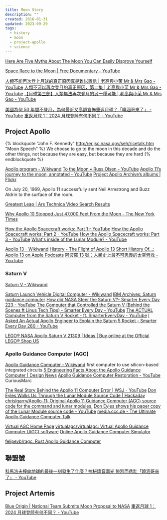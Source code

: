 ```yaml
---
title: Moon Story
description: ""
created: 2016-01-31
updated: 2023-09-29
tags:
  - history
  - moon
  - project-apollo
  - science
---
```


[Here Are Five Myths About The Moon You Can Easily Disprove Yourself](https://www.sciencealert.com/here-s-how-you-can-disprove-five-myths-about-the-moon-yourself/amp)

[Space Race to the Moon | Free Documentary - YouTube](https://www.youtube.com/watch?v=WoJcvjhbJ70)

[人類不能再次登上月球的真正原因真是難以置信 | 老高與小茉 Mr & Mrs Gao - YouTube](https://www.youtube.com/watch?v=2vzwtqhhJv8)
[人類不可以再次登月的真正原因，第二集 | 老高與小茉 Mr & Mrs Gao - YouTube](https://www.youtube.com/watch?v=uXEgyvQ9C6Y)
[【月球第三部】人類無法再次登月的另一種可能 | 老高與小茉 Mr & Mrs Gao - YouTube](https://www.youtube.com/watch?v=Udvl_VJoM94)

[美國為何 50 年間不登月，為何最近又高調宣佈重返月球？「曉涵哥來了」 - YouTube](https://www.youtube.com/watch?v=R5l7DJHq2cM)
[重返月球 1：2024 月球登陸有何不同？ - YouTube](https://www.youtube.com/watch?v=rngR2Y1QLXo)

## Project Apollo

{% blockquote "John F. Kennedy" <http://er.jsc.nasa.gov/seh/ricetalk.htm> "Moon Speech" %}
We choose to go to the moon in this decade and do the other things, not because they are easy, but because they are hard
{% endblockquote %}

[Apollo program - Wikiwand](http://www.wikiwand.com/en/Apollo_program)
[To the Moon • Russ Olsen - YouTube](https://www.youtube.com/watch?v=l3XwpSKqNZw)
[Apollo 11’s journey to the moon, annotated - YouTube](https://www.youtube.com/watch?v=OCjhCL2iqlQ)
[Project Apollo Archive’s albums | Flickr](https://www.flickr.com/photos/projectapolloarchive/albums)

On July 20, 1969, Apollo 11 successfully sent Neil Armstrong and Buzz Aldrin to the surface of the room.

[Greatest Leap | Ars Technica Video Search Results](<http://video.arstechnica.com/search/Greatest Leap>)

[Why Apollo 10 Stopped Just 47,000 Feet From the Moon - The New York Times](https://www.nytimes.com/2019/05/13/science/apollo-10-moon-nasa.html)

[How the Apollo Spacecraft works: Part 1 - YouTube](https://www.youtube.com/watch?v=8dpkmUjJ8xU)
[How the Apollo Spacecraft works: Part 2 - YouTube](https://www.youtube.com/watch?v=tl1KPjxKVqk)
[How the Apollo Spacecraft works: Part 3 - YouTube](https://www.youtube.com/watch?v=qt_xoCXLXnI)
[What's inside of the Lunar Module? - YouTube](https://www.youtube.com/watch?v=oX8-IXdABuc)

[Apollo 13 - Wikiwand](https://www.wikiwand.com/en/Apollo_13)
[History - The Flight of Apollo 13](https://www.hq.nasa.gov/office/pao/History/apollo/apo13hist.html)
[Short History Of...: Apollo 13 on Apple Podcasts](https://podcasts.apple.com/us/podcast/apollo-13/id1579040306?i=1000549672287)
[阿波羅 13 號：人類史上最不可思義的太空營救 - YouTube](https://www.youtube.com/watch?v=-MDrUCw0e6U)

### Saturn V

[Saturn V - Wikiwand](https://www.wikiwand.com/en/Saturn_V)

[Saturn Launch Vehicle Digital Computer - Wikiwand](https://www.wikiwand.com/en/Saturn_Launch_Vehicle_Digital_Computer)
[IBM Archives: Saturn guidance computer](https://www.ibm.com/ibm/history/exhibits/space/space_saturn.html)
[How did NASA Steer the Saturn V?- Smarter Every Day 223 - YouTube](https://www.youtube.com/watch?v=dI-JW2UIAG0)
[The Computer that Controlled the Saturn V (Behind the Scenes ft Linus Tech Tips) - Smarter Every Day - YouTube](https://www.youtube.com/watch?v=6mMK6iSZsAs)
[The ACTUAL Computer from the Saturn V Rocket - ft. SmarterEveryDay - YouTube](https://www.youtube.com/watch?v=olRF5Ckaga0)
[I Asked An Actual Apollo Engineer to Explain the Saturn 5 Rocket - Smarter Every Day 280 - YouTube](https://www.youtube.com/watch?v=1nLHIM2IPRY)

[LEGO® NASA Apollo Saturn V 21309 | Ideas | Buy online at the Official LEGO® Shop US](https://shop.lego.com/en-US/product/LEGO-NASA-Apollo-Saturn-V-21309)

### Apollo Guidance Computer (AGC)

[Apollo Guidance Computer - Wikiwand](https://www.wikiwand.com/en/Apollo_Guidance_Computer)
first computer to use silicon-based integrated circuits
[5 Engineering Facts About the Apollo Guidance Computer | Design News](https://www.designnews.com/electronics-test/5-engineering-facts-about-apollo-guidance-computer/101691942561193)
[Apollo Guidance Computer Restoration - YouTube](https://www.youtube.com/playlist?list=PL-_93BVApb59FWrLZfdlisi_x7-Ut_-w7) CuriousMarc

[The Real Story Behind the Apollo 11 Computer Error | WSJ - YouTube](https://www.youtube.com/watch?v=z4cn93H6sM0)
[Don Eyles Walks Us Through the Lunar Module Source Code | Hackaday](http://hackaday.com/2016/07/05/don-eyles-walks-us-through-the-lunar-module-source-code/)
[chrislgarry/Apollo-11: Original Apollo 11 Guidance Computer (AGC) source code for the command and lunar modules.](https://github.com/chrislgarry/Apollo-11)
[Don Eyles shows his paper copy of the Lunar Module source code - YouTube](https://www.youtube.com/watch?v=H0ITFbDuJz0)
[media.ccc.de - The Ultimate Apollo Guidance Computer Talk](https://media.ccc.de/v/34c3-9064-the_ultimate_apollo_guidance_computer_talk)

[Virtual AGC Home Page](http://www.ibiblio.org/apollo/)
[virtualagc/virtualagc: Virtual Apollo Guidance Computer (AGC) software](https://github.com/virtualagc/virtualagc)
[Online Apollo Guidance Computer Simulator](https://svtsim.com/moonjs/agc.html)

[felipevb/ragc: Rust Apollo Guidance Computer](https://github.com/felipevb/ragc)

## 聯盟號

[科馬洛夫撞向地球的最後一刻發生了什麼？神秘錄音曝光 慘烈而悲壯「曉涵哥來了」 - YouTube](https://www.youtube.com/watch?v=NkuNPdxveiY)

## Project Artemis

[Blue Origin | National Team Submits Moon Proposal to NASA](https://www.blueorigin.com/news/national-team-submits-moon-proposal-to-nasa)
[重返月球 1：2024 月球登陸有何不同？ - YouTube](https://www.youtube.com/watch?v=rngR2Y1QLXo)
